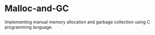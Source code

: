 # Malloc-and-GC
Implementing manual memory allocation and garbage collection using C programming language.
